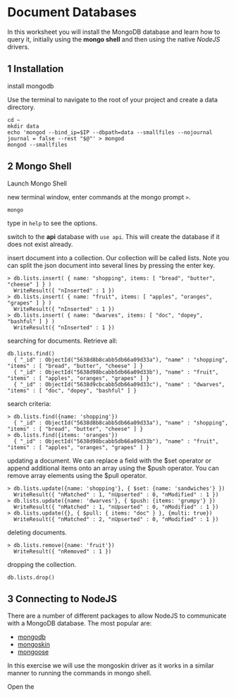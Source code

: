 # Document Databases

In this worksheet you will install the MongoDB database and learn how to query it, initially using the **mongo shell** and then using the native _NodeJS_ drivers.

## 1 Installation

install mongodb

Use the terminal to navigate to the root of your project and create a data directory.

```
cd ~
mkdir data
echo 'mongod --bind_ip=$IP --dbpath=data --smallfiles --nojournal journal = false --rest "$@"' > mongod
mongod --smallfiles
```
## 2 Mongo Shell

Launch Mongo Shell

new terminal window, enter commands at the mongo prompt `>`.
```
mongo
```
type in `help` to see the options.

switch to the **api** database with `use api`. This will create the database if it does not exist already.

insert document into a collection. Our collection will be called lists. Note you can split the json document into several lines by pressing the enter key.
```
> db.lists.insert( { name: "shopping", items: [ "bread", "butter", "cheese" ] } )
  WriteResult({ "nInserted" : 1 })
> db.lists.insert( { name: "fruit", items: [ "apples", "oranges", "grapes" ] } )
  WriteResult({ "nInserted" : 1 })
> db.lists.insert( { name: "dwarves", items: [ "doc", "dopey", "bashful" ] } )
  WriteResult({ "nInserted" : 1 })
```
searching for documents. Retrieve all:
```
db.lists.find()
  { "_id" : ObjectId("5638d8b8cabb5db66a09d33a"), "name" : "shopping", "items" : [ "bread", "butter", "cheese" ] }
  { "_id" : ObjectId("5638d98bcabb5db66a09d33b"), "name" : "fruit", "items" : [ "apples", "oranges", "grapes" ] }
  { "_id" : ObjectId("5638d9cbcabb5db66a09d33c"), "name" : "dwarves", "items" : [ "doc", "dopey", "bashful" ] }
```

search criteria:
```
> db.lists.find({name: 'shopping'})
  { "_id" : ObjectId("5638d8b8cabb5db66a09d33a"), "name" : "shopping", "items" : [ "bread", "butter", "cheese" ] }
> db.lists.find({items: 'oranges'})
  { "_id" : ObjectId("5638d98bcabb5db66a09d33b"), "name" : "fruit", "items" : [ "apples", "oranges", "grapes" ] }
```

updating a document. We can replace a field with the $set operator or append additional items onto an array using the $push operator. You can remove array elements using the $pull operator.
```
> db.lists.update({name: 'shopping'}, { $set: {name: 'sandwiches'} })
  WriteResult({ "nMatched" : 1, "nUpserted" : 0, "nModified" : 1 })
> db.lists.update({name: 'dwarves'}, { $push: {items: 'grumpy'} })
  WriteResult({ "nMatched" : 1, "nUpserted" : 0, "nModified" : 1 })
> db.lists.update({}, { $pull: { items: "doc" } }, {multi: true})
  WriteResult({ "nMatched" : 2, "nUpserted" : 0, "nModified" : 1 })
```

deleting documents.
```
> db.lists.remove({name: 'fruit'})
  WriteResult({ "nRemoved" : 1 })
```

dropping the collection.
```
db.lists.drop()
```
## 3 Connecting to NodeJS

There are a number of different packages to allow NodeJS to communicate with a MongoDB database. The most popular are:
- [mongodb](https://www.npmjs.com/package/mongodb)
- [mongoskin](https://www.npmjs.com/package/mongoskin)
- [mongoose](https://www.npmjs.com/package/mongoose)

In this exercise we will use the mongoskin driver as it works in a similar manner to running the commands in mongo shell.

Open the
